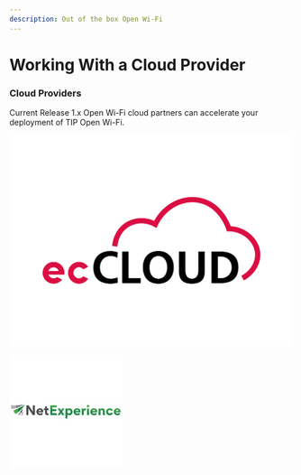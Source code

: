 ```yaml
---
description: Out of the box Open Wi-Fi
---
```


# Working With a Cloud Provider

### Cloud Providers

Current Release 1.x Open Wi-Fi cloud partners can accelerate your deployment of TIP Open Wi-Fi.

![EdgeCore ecCloud](../.gitbook/assets/image%20%2812%29.png)



![NetExperience CMAP](../.gitbook/assets/image%20%288%29.png)

